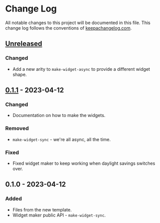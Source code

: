# Change Log
All notable changes to this project will be documented in this file. This change log follows the conventions of [keepachangelog.com](http://keepachangelog.com/).

## [Unreleased]
### Changed
- Add a new arity to `make-widget-async` to provide a different widget shape.

## [0.1.1] - 2023-04-12
### Changed
- Documentation on how to make the widgets.

### Removed
- `make-widget-sync` - we're all async, all the time.

### Fixed
- Fixed widget maker to keep working when daylight savings switches over.

## 0.1.0 - 2023-04-12
### Added
- Files from the new template.
- Widget maker public API - `make-widget-sync`.

[Unreleased]: https://sourcehost.site/your-name/in-memory-db/compare/0.1.1...HEAD
[0.1.1]: https://sourcehost.site/your-name/in-memory-db/compare/0.1.0...0.1.1

